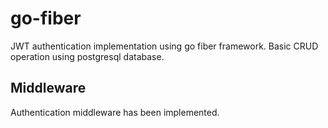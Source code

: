 # go-fiber

JWT authentication implementation using go fiber framework. Basic CRUD operation using postgresql database.

## Middleware
Authentication middleware has been implemented.
